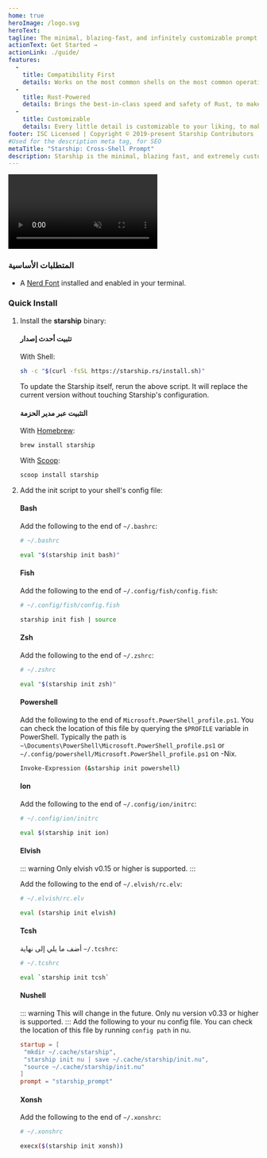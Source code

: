 ```yaml
---
home: true
heroImage: /logo.svg
heroText:
tagline: The minimal, blazing-fast, and infinitely customizable prompt for any shell!
actionText: Get Started →
actionLink: ./guide/
features:
  - 
    title: Compatibility First
    details: Works on the most common shells on the most common operating systems. Use it everywhere!
  - 
    title: Rust-Powered
    details: Brings the best-in-class speed and safety of Rust, to make your prompt as quick and reliable as possible.
  - 
    title: Customizable
    details: Every little detail is customizable to your liking, to make this prompt as minimal or feature-rich as you'd like it to be.
footer: ISC Licensed | Copyright © 2019-present Starship Contributors
#Used for the description meta tag, for SEO
metaTitle: "Starship: Cross-Shell Prompt"
description: Starship is the minimal, blazing fast, and extremely customizable prompt for any shell! Shows the information you need, while staying sleek and minimal. Quick installation available for Bash, Fish, ZSH, Ion, Tcsh, Elvish, Nu, Xonsh, and PowerShell.
---
```


<div class="center">
  <video class="demo-video" muted autoplay loop playsinline>
    <source src="/demo.webm" type="video/webm">
    <source src="/demo.mp4" type="video/mp4">
  </video>
</div>

### المتطلبات الأساسية

- A [Nerd Font](https://www.nerdfonts.com/) installed and enabled in your terminal.

### Quick Install

1. Install the **starship** binary:


   #### تثبيت أحدث إصدار

   With Shell:

   ```sh
   sh -c "$(curl -fsSL https://starship.rs/install.sh)"
   ```
   To update the Starship itself, rerun the above script. It will replace the current version without touching Starship's configuration.


   #### التثبيت عبر مدير الحزمة

   With [Homebrew](https://brew.sh/):

   ```sh
   brew install starship
   ```

   With [Scoop](https://scoop.sh):

   ```powershell
   scoop install starship
   ```

1. Add the init script to your shell's config file:


   #### Bash

   Add the following to the end of `~/.bashrc`:

   ```sh
   # ~/.bashrc

   eval "$(starship init bash)"
   ```


   #### Fish

   Add the following to the end of `~/.config/fish/config.fish`:

   ```sh
   # ~/.config/fish/config.fish

   starship init fish | source
   ```


   #### Zsh

   Add the following to the end of `~/.zshrc`:

   ```sh
   # ~/.zshrc

   eval "$(starship init zsh)"
   ```


   #### Powershell

   Add the following to the end of `Microsoft.PowerShell_profile.ps1`. You can check the location of this file by querying the `$PROFILE` variable in PowerShell. Typically the path is `~\Documents\PowerShell\Microsoft.PowerShell_profile.ps1` or `~/.config/powershell/Microsoft.PowerShell_profile.ps1` on -Nix.

   ```sh
   Invoke-Expression (&starship init powershell)
   ```


   #### Ion

   Add the following to the end of `~/.config/ion/initrc`:

   ```sh
   # ~/.config/ion/initrc

   eval $(starship init ion)
   ```


   #### Elvish

   ::: warning Only elvish v0.15 or higher is supported. :::

   Add the following to the end of `~/.elvish/rc.elv`:

   ```sh
   # ~/.elvish/rc.elv

   eval (starship init elvish)
   ```


   #### Tcsh

   أضف ما يلي إلى نهاية `~/.tcshrc`:

   ```sh
   # ~/.tcshrc

   eval `starship init tcsh`
   ```


   #### Nushell

   ::: warning This will change in the future. Only nu version v0.33 or higher is supported. ::: Add the following to your nu config file. You can check the location of this file by running `config path` in nu.

   ```toml
   startup = [
    "mkdir ~/.cache/starship",
    "starship init nu | save ~/.cache/starship/init.nu",
    "source ~/.cache/starship/init.nu"
   ]
   prompt = "starship_prompt"
   ```


   #### Xonsh

   Add the following to the end of `~/.xonshrc`:

   ```sh
   # ~/.xonshrc

   execx($(starship init xonsh))
   ```
